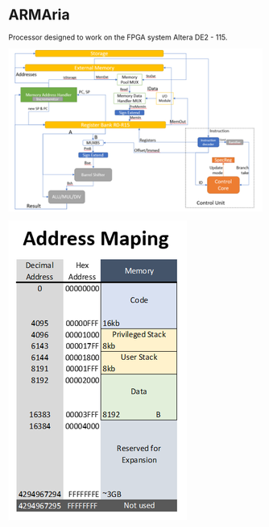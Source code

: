 # ARMAria
Processor designed to work on the FPGA system Altera DE2 - 115.

![Processor Architecture](./Images/Architecture.PNG)

![Memory map](./Images/MemoryMap.PNG)
